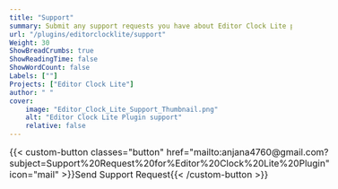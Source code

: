 ```yaml
---
title: "Support"
summary: Submit any support requests you have about Editor Clock Lite plugin here.
url: "/plugins/editorclocklite/support"
Weight: 30
ShowBreadCrumbs: true
ShowReadingTime: false
ShowWordCount: false
Labels: [""]
Projects: ["Editor Clock Lite"]
author: " "
cover:
    image: "Editor_Clock_Lite_Support_Thumbnail.png"
    alt: "Editor Clock Lite Plugin support"
    relative: false
---
```


<div class="buttons" style="display:flex; justify-content:left; font-size:medium; max-width:none; gap:var(--gap); margin-top:var(--gap);">
{{< custom-button classes="button" href="mailto:anjana4760@gmail.com?subject=Support%20Request%20for%Editor%20Clock%20Lite%20Plugin" icon="mail" >}}Send Support Request{{< /custom-button >}}
</div>